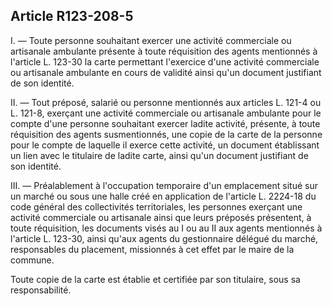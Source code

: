 Article R123-208-5
----
I. ― Toute personne souhaitant exercer une activité commerciale ou artisanale
ambulante présente à toute réquisition des agents mentionnés à l'article L.
123-30 la carte permettant l'exercice d'une activité commerciale ou artisanale
ambulante en cours de validité ainsi qu'un document justifiant de son identité.

II. ― Tout préposé, salarié ou personne mentionnés aux articles L. 121-4 ou L.
121-8, exerçant une activité commerciale ou artisanale ambulante pour le compte
d'une personne souhaitant exercer ladite activité, présente, à toute réquisition
des agents susmentionnés, une copie de la carte de la personne pour le compte de
laquelle il exerce cette activité, un document établissant un lien avec le
titulaire de ladite carte, ainsi qu'un document justifiant de son identité.

III. ― Préalablement à l'occupation temporaire d'un emplacement situé sur un
marché ou sous une halle créé en application de l'article L. 2224-18 du code
général des collectivités territoriales, les personnes exerçant une activité
commerciale ou artisanale ainsi que leurs préposés présentent, à toute
réquisition, les documents visés au I ou au II aux agents mentionnés à l'article
L. 123-30, ainsi qu'aux agents du gestionnaire délégué du marché, responsables
du placement, missionnés à cet effet par le maire de la commune.

Toute copie de la carte est établie et certifiée par son titulaire, sous sa
responsabilité.
